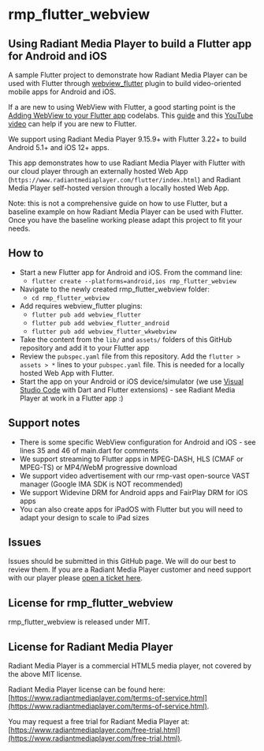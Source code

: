 # rmp_flutter_webview

## Using Radiant Media Player to build a Flutter app for Android and iOS

A sample Flutter project to demonstrate how Radiant Media Player can be used with Flutter through [webview_flutter](https://pub.dev/packages/webview_flutter) plugin to build video-oriented mobile apps for Android and iOS.

If a are new to using WebView with Flutter, a good starting point is the [Adding WebView to your Flutter app](https://codelabs.developers.google.com/codelabs/flutter-webview#0) codelabs. This [guide](https://docs.flutter.dev/get-started/install) and this [YouTube video](https://www.youtube.com/watch?v=8sAyPDLorek) can help if you are new to Flutter.

We support using Radiant Media Player 9.15.9+ with Flutter 3.22+ to build Android 5.1+ and iOS 12+ apps.

This app demonstrates how to use Radiant Media Player with Flutter with our cloud player through an externally hosted Web App (`https://www.radiantmediaplayer.com/flutter/index.html`) and Radiant Media Player self-hosted version through a locally hosted Web App.

Note: this is not a comprehensive guide on how to use Flutter, but a baseline example on how Radiant Media Player can be used with Flutter. Once you have the baseline working please adapt this project to fit your needs.

## How to

- Start a new Flutter app for Android and iOS. From the command line:
  - `flutter create --platforms=android,ios rmp_flutter_webview`
- Navigate to the newly created rmp_flutter_webview folder:
  - `cd rmp_flutter_webview`
- Add requires webview_flutter plugins:
  - `flutter pub add webview_flutter`
  - `flutter pub add webview_flutter_android`
  - `flutter pub add webview_flutter_wkwebview`
- Take the content from the `lib/` and `assets/` folders of this GitHub repository and add it to your Flutter app
- Review the `pubspec.yaml` file from this repository. Add the `flutter > assets > *` lines to your `pubspec.yaml` file. This is needed for a locally hosted Web App with Flutter.
- Start the app on your Android or iOS device/simulator (we use [Visual Studio Code](https://docs.flutter.dev/tools/vs-code) with Dart and Flutter extensions) - see Radiant Media Player at work in a Flutter app :)

## Support notes

- There is some specific WebView configuration for Android and iOS - see lines 35 and 46 of main.dart for comments
- We support streaming to Flutter apps in MPEG-DASH, HLS (CMAF or MPEG-TS) or MP4/WebM progressive download
- We support video advertisement with our rmp-vast open-source VAST manager (Google IMA SDK is NOT recommended)
- We support Widevine DRM for Android apps and FairPlay DRM for iOS apps
- You can also create apps for iPadOS with Flutter but you will need to adapt your design to scale to iPad sizes

## Issues

Issues should be submitted in this GitHub page. We will do our best to review them. If you are a Radiant Media Player customer and need support with our player please [open a ticket here](https://www.radiantmediaplayer.com/technical-support.html).

## License for rmp_flutter_webview

rmp_flutter_webview is released under MIT.

## License for Radiant Media Player

Radiant Media Player is a commercial HTML5 media player, not covered by the above MIT license.

Radiant Media Player license can be found here: [https://www.radiantmediaplayer.com/terms-of-service.html](https://www.radiantmediaplayer.com/terms-of-service.html).

You may request a free trial for Radiant Media Player at: [https://www.radiantmediaplayer.com/free-trial.html](https://www.radiantmediaplayer.com/free-trial.html).
